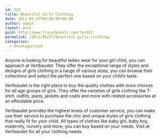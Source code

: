 ```yaml
---
id: 522
title: Beautiful Girls Clothing
date: 2011-05-27T00:00:00+00:00
author: admin
layout: post
guid: http://www.trajedybeatz.com/?p=522
permalink: /2011/05/27/beautiful-girls-clothing/
categories:
  - Uncategorized
---
```

Anyone is looking for beautiful ladies wear for your girl child, you can approach at Vertbaudet. They offer the exceptional range of styles and designs of girls clothing in a range of various sizes, you can browse their collections and select the perfect one based on your child&#8217;s taste.

Vertbaudet is the right place to buy the quality clothes with more choices for all age groups of girls. They offer the varieties of girls clothing like T-shirt, outfits, jeans, jackets and coats and more with related accessories at an affordable price.

Vertbaudet provides the highest levels of customer service, you can make use their service to purchase the chic and unique styles of girls clothing that really fit for your child. All types of clothes like baby girl, baby boy, maternity, nursery and more, you can buy based on your needs. Visit at Vertbaudet for all your clothing needs.